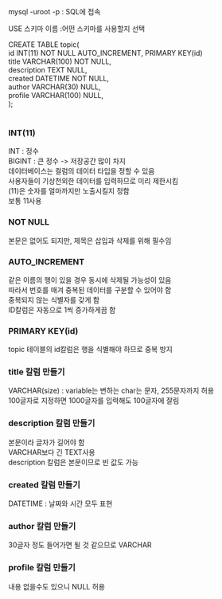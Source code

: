 mysql -uroot -p           : SQL에 접속

USE 스키마 이름          :어떤 스키마를 사용할지 선택

CREATE TABLE topic(   <BR> 
	id INT(11) NOT NULL AUTO_INCREMENT, PRIMARY KEY(id) <BR> 
	title VARCHAR(100) NOT NULL,     <BR> 
 	description TEXT NULL,              <BR> 
	created DATETIME NOT NULL, <BR> 
	author VARCHAR(30) NULL, <BR> 
  profile VARCHAR(100) NULL, <BR> 
	);             <BR>  <BR> 



### INT(11)
INT : 정수  <BR> 
BIGINT : 큰 정수 -> 저장공간 많이 차지 <BR> 
데이터베이스는 컬럼의 데이터 타입을 정할 수 있음 <BR>
사용자들이 기상천외한 데이터를 입력하므로 미리 제한시킴 <BR>
(11)은 숫자를 얼마까지만 노출시킬지 정함 <BR>
보통 11사용

### NOT NULL

본문은 없어도 되지만, 제목은 삽입과 삭제를 위해 필수임


### AUTO_INCREMENT
같은 이름의 행이 있을 경우 동시에 삭제될 가능성이 있음 <BR>
따라서 번호를 매겨 중복된 데이터를 구분할 수 있어야 함 <BR>
중복되지 않는 식별자를 갖게 함 <BR>
ID칼럼은 자동으로 1씩 증가하게끔 함

###  PRIMARY KEY(id)
topic 테이블의 id칼럼은 행을 식별해야 하므로 중복 방지

### title 칼럼 만들기
VARCHAR(size) : variable는 변하는 char는 문자, 255문자까지 허용 <BR>
100글자로 지정하면 1000글자를 입력해도 100글자에 잘림

### description 칼럼 만들기
본문이라 글자가 길어야 함 <BR>
VARCHAR보다 긴 TEXT사용  <BR>
description 칼럼은 본문이므로 빈 값도 가능

### created 칼럼 만들기
DATETIME : 날짜와 시간 모두 표현

### author 칼럼 만들기
30글자 정도 들어가면 될 것 같으므로 VARCHAR

### profile 칼럼 만들기
내용 없을수도 있으니 NULL 허용

